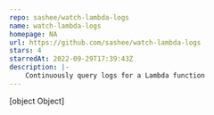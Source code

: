 ```yaml
---
repo: sashee/watch-lambda-logs
name: watch-lambda-logs
homepage: NA
url: https://github.com/sashee/watch-lambda-logs
stars: 4
starredAt: 2022-09-29T17:39:43Z
description: |-
    Continuously query logs for a Lambda function
---
```


[object Object]
